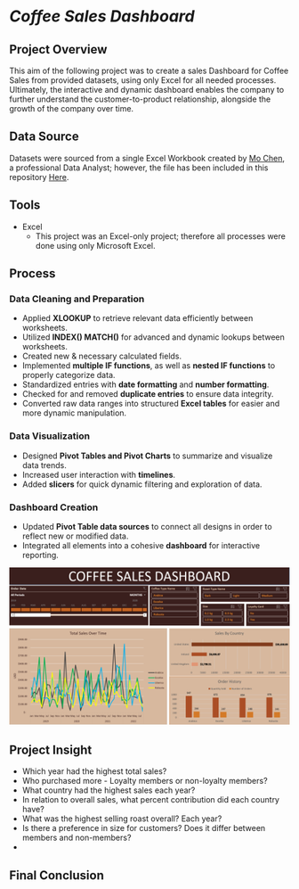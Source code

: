 # _Coffee Sales Dashboard_ 

## Project Overview
This aim of the following project was to create a sales Dashboard for Coffee Sales from provided datasets, using only Excel for all needed processes. Ultimately, the interactive and dynamic dashboard enables the company to further understand the customer-to-product relationship, alongside the growth of the company over time. 

## Data Source
Datasets were sourced from a single Excel Workbook created by [Mo Chen](https://github.com/mochen862/excel-project-coffee-sales/blob/main/coffeeOrdersData.xlsx), a professional Data Analyst; however, the file has been included in this repository [Here](https://github.com/ShavonneReynolds/Coffee-Orders-Dashboard/blob/main/coffeeOrdersData%20(1).xlsx).

## Tools 
- Excel
  - This project was an Excel-only project; therefore all processes were done using only Microsoft Excel.


## Process 

### Data Cleaning and Preparation  
- Applied **XLOOKUP** to retrieve relevant data efficiently between worksheets.  
- Utilized **INDEX() MATCH()** for advanced and dynamic lookups between worksheets.  
- Created new & necessary calculated fields.  
- Implemented **multiple IF functions**, as well as **nested IF functions** to properly categorize data.  
- Standardized entries with **date formatting** and **number formatting**.  
- Checked for and removed **duplicate entries** to ensure data integrity.  
- Converted raw data ranges into structured **Excel tables** for easier and more dynamic manipulation.  

### Data Visualization  
- Designed **Pivot Tables and Pivot Charts** to summarize and visualize data trends.  
- Increased user interaction with **timelines**.  
- Added **slicers** for quick dynamic filtering and exploration of data.  

### Dashboard Creation  
- Updated **Pivot Table data sources** to connect all designs in order to reflect new or modified data.  
- Integrated all elements into a cohesive **dashboard** for interactive reporting.   



![Excel Dashboard](CoffeeSalesDashboard.png)

## Project Insight
- Which year had the highest total sales?
- Who purchased more - Loyalty members or non-loyalty members?
- What country had the highest sales each year?
- In relation to overall sales, what percent contribution did each country have?
- What was the highest selling roast overall? Each year?
- Is there a preference in size for customers? Does it differ between members and non-members?
- 

## Final Conclusion

